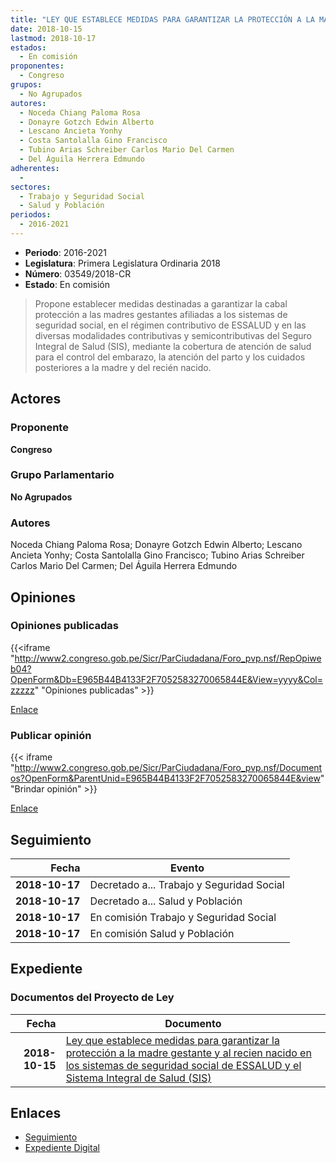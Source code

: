 ```yaml
---
title: "LEY QUE ESTABLECE MEDIDAS PARA GARANTIZAR LA PROTECCIÓN A LA MADRE GESTANTE Y AL RECIÉN NACIDO EN LOS SISTEMAS DE SEGURIDAD SOCIAL DE ESSALUD Y EL SISTEMA INTEGRAL DE SALUD (SIS)"
date: 2018-10-15
lastmod: 2018-10-17
estados: 
  - En comisión
proponentes: 
  - Congreso
grupos: 
  - No Agrupados
autores: 
  - Noceda Chiang Paloma Rosa
  - Donayre Gotzch Edwin Alberto
  - Lescano Ancieta Yonhy
  - Costa Santolalla Gino Francisco
  - Tubino Arias Schreiber Carlos Mario Del Carmen
  - Del Águila Herrera Edmundo
adherentes: 
  - 
sectores: 
  - Trabajo y Seguridad Social
  - Salud y Población
periodos: 
  - 2016-2021
---
```


- **Periodo**: 2016-2021
- **Legislatura**: Primera Legislatura Ordinaria 2018
- **Número**: 03549/2018-CR
- **Estado**: En comisión

> Propone establecer medidas destinadas a garantizar la cabal protección a las madres gestantes afiliadas a los sistemas de seguridad social, en el régimen contributivo de ESSALUD y en las diversas modalidades contributivas y semicontributivas del Seguro Integral de Salud (SIS), mediante la cobertura de atención de salud para el control del embarazo, la atención del parto y los cuidados posteriores a la madre y del recién nacido.


## Actores

### Proponente

**Congreso**

### Grupo Parlamentario

**No Agrupados**

### Autores

Noceda Chiang Paloma Rosa; Donayre Gotzch Edwin Alberto; Lescano Ancieta Yonhy; Costa Santolalla Gino Francisco; Tubino Arias Schreiber Carlos Mario Del Carmen; Del Águila Herrera Edmundo


## Opiniones

### Opiniones publicadas

{{<iframe "http://www2.congreso.gob.pe/Sicr/ParCiudadana/Foro_pvp.nsf/RepOpiweb04?OpenForm&Db=E965B44B4133F2F7052583270065844E&View=yyyy&Col=zzzzz" "Opiniones publicadas" >}}

[Enlace](http://www2.congreso.gob.pe/Sicr/ParCiudadana/Foro_pvp.nsf/RepOpiweb04?OpenForm&Db=E965B44B4133F2F7052583270065844E&View=yyyy&Col=zzzzz)
### Publicar opinión

{{< iframe "http://www2.congreso.gob.pe/Sicr/ParCiudadana/Foro_pvp.nsf/Documentos?OpenForm&ParentUnid=E965B44B4133F2F7052583270065844E&view" "Brindar opinión" >}}

[Enlace](http://www2.congreso.gob.pe/Sicr/ParCiudadana/Foro_pvp.nsf/Documentos?OpenForm&ParentUnid=E965B44B4133F2F7052583270065844E&view)

## Seguimiento

| Fecha | Evento |
|------:|--------|
| **2018-10-17** | Decretado a... Trabajo y Seguridad Social|
| **2018-10-17** | Decretado a... Salud y Población|
| **2018-10-17** | En comisión Trabajo y Seguridad Social|
| **2018-10-17** | En comisión Salud y Población|


## Expediente


### Documentos del Proyecto de Ley

| Fecha | Documento |
|------:|--------|
| **2018-10-15** | [Ley que establece medidas para garantizar la protección a la madre gestante y al recien nacido en los sistemas de seguridad social de ESSALUD y el Sistema Integral de Salud (SIS)](http://www.leyes.congreso.gob.pe/Documentos/2016_2021/Proyectos_de_Ley_y_de_Resoluciones_Legislativas/PL0354920181015.PDF) |

## Enlaces 

- [Seguimiento](http://www2.congreso.gob.pe/Sicr/TraDocEstProc/CLProLey2016.nsf/f7fff46988ca05b1052578e100829cc7/2311e774ae86a0e80525832700657383?OpenDocument)
- [Expediente Digital](http://www2.congreso.gob.pe/Sicr/TraDocEstProc/CLProLey2016.nsf/f7fff46988ca05b1052578e100829cc7/2311e774ae86a0e80525832700657383?OpenDocument&Click=05257FB7005EB655.eb71d0cf91d8294e05256cdf006b5706/$Body/0.1C6C)
